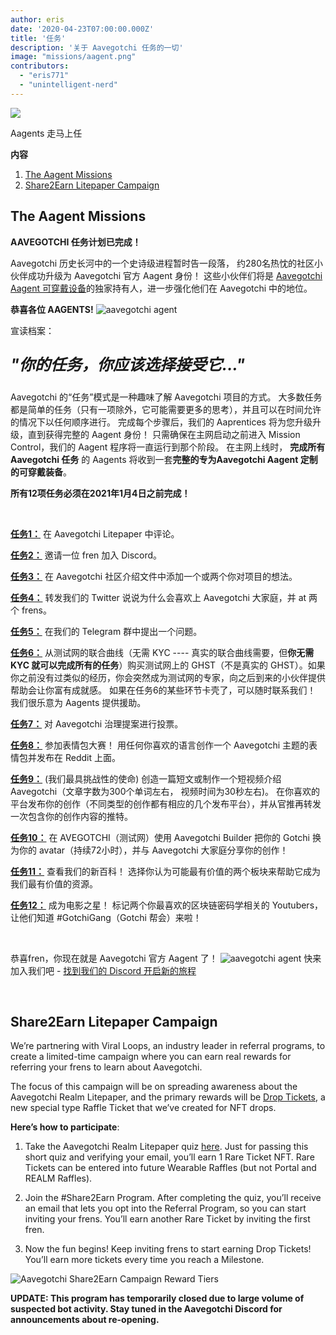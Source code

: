 ```yaml
---
author: eris
date: '2020-04-23T07:00:00.000Z'
title: '任务'
description: '关于 Aavegotchi 任务的一切'
image: "missions/aagent.png"
contributors:
  - "eris771"
  - "unintelligent-nerd"
---
```


<div class="headerImageContainer">
<img src="/missions/aagent.png" class="headerImage">
<p class="headerImageText">Aagents 走马上任</p>
</div>

<div class="contentsBox">

**内容**

<ol>
<li><a href=#the-aagent-missions>The Aagent Missions</a></li>
<li><a href=#share2earn-litepaper-campaign>Share2Earn Litepaper Campaign</a></li>
</ol>

</div>

## The Aagent Missions

**AAVEGOTCHI 任务计划已完成！**

Aavegotchi 历史长河中的一个史诗级进程暂时告一段落， 约280名热忱的社区小伙伴成功升级为 Aavegotchi 官方 Aagent 身份！ 这些小伙伴们将是 [Aavegotchi Aagent 可穿戴设备](/wearables#aagent-wearables-set)的独家持有人，进一步强化他们在 Aavegotchi 中的地位。

**恭喜各位 AAGENTS!** <img src="/missions/tinyagent.png" alt = "aavegotchi agent" />


宣读档案：

<p style="font-size:25px; font-style: italic;"><b>"你的任务，你应该选择接受它..."</b></p>

Aavegotchi 的“任务”模式是一种趣味了解 Aavegotchi 项目的方式。 大多数任务都是简单的任务（只有一项除外，它可能需要更多的思考），并且可以在时间允许的情况下以任何顺序进行。 完成每个步骤后，我们的 Aaprentices 将为您升级升级，直到获得完整的 Aagent 身份！ 只需确保在主网启动之前进入 Mission Control，我们的 Aagent 程序将一直运行到那个阶段。 在主网上线时， **完成所有 Aavegotchi 任务** 的 Aagents 将收到一套**完整的专为Aavegotchi Aagent 定制的可穿戴装备**。

**所有12项任务必须在2021年1月4日之前完成！**

&nbsp;


[**任务1：**](https://aavegotchi.medium.com/aavegotchi-community-update-3-4d733e8275e) 在 Aavegotchi Litepaper 中评论。

[**任务2：**](https://aavegotchi.medium.com/aavegotchi-community-update-4-1744633c3fc4) 邀请一位 fren 加入 Discord。

[**任务3：**](https://aavegotchi.medium.com/aavegotchi-community-update-5-39d240b3bd13) 在 Aavegotchi 社区介绍文件中添加一个或两个你对项目的想法。

[**任务4：**](https://aavegotchi.medium.com/aavegotchi-community-update-6-ecece9ba73de) 转发我们的 Twitter 说说为什么会喜欢上 Aavegotchi 大家庭，并 at 两个 frens。

[**任务5：**](https://aavegotchi.medium.com/aavegotchi-community-update-7-a8f1ce2b297d) 在我们的 Telegram 群中提出一个问题。

[**任务6：**](https://aavegotchi.medium.com/aavegotchi-community-update-8-8e2bcba353b9) 从测试网的联合曲线（无需 KYC ---- 真实的联合曲线需要，但**你无需 KYC 就可以完成所有的任务**）购买测试网上的 GHST（不是真实的 GHST）。如果你之前没有过类似的经历，你会突然成为测试网的专家，向之后到来的小伙伴提供帮助会让你富有成就感。 如果在任务6的某些环节卡壳了，可以随时联系我们！ 我们很乐意为 Aagents 提供援助。

[**任务7：**](https://aavegotchi.medium.com/aavegotchi-community-update-9-3c297c4ae645) 对 Aavegotchi 治理提案进行投票。

[**任务8：**](https://aavegotchi.medium.com/aavegotchi-community-update-10-d0b8af0df301) 参加表情包大赛！ 用任何你喜欢的语言创作一个 Aavegotchi 主题的表情包并发布在 Reddit 上面。

[**任务9：**](https://aavegotchi.medium.com/aavegotchi-community-update-12-7f85605e33dd) (我们最具挑战性的使命) 创造一篇短文或制作一个短视频介绍 Aavegotchi（文章字数为300个单词左右， 视频时间为30秒左右)。 在你喜欢的平台发布你的创作（不同类型的创作都有相应的几个发布平台），并从官推再转发一次包含你的创作内容的推特。

[**任务10：**](https://aavegotchi.medium.com/aavegotchi-dev-update-3-mission-10-46bd59837936) 在 AVEGOTCHI（测试网）使用 Aavegotchi Builder 把你的 Gotchi 换为你的 avatar（持续72小时），并与 Aavegotchi 大家庭分享你的创作！

[**任务11：**](https://aavegotchi.medium.com/aavegotchi-community-update-16-b4db0f05b44) 查看我们的新百科！ 选择你认为可能最有价值的两个板块来帮助它成为我们最有价值的资源。

[**任务12：**](https://aavegotchi.medium.com/aavegotchi-community-update-18-dbaa35b1ed50) 成为电影之星！ 标记两个你最喜欢的区块链密码学相关的 Youtubers，让他们知道 #GotchiGang（Gotchi 帮会）来啦！

&nbsp;

恭喜fren，你现在就是 Aavegotchi 官方 Aagent 了！ <img src="/missions/tinyagent.png" alt = "aavegotchi agent" /> 快来加入我们吧 - [找到我们的 Discord 开启新的旅程](https://discord.com/invite/NPwnWB6)

&nbsp; &nbsp;

## Share2Earn Litepaper Campaign

We’re partnering with Viral Loops, an industry leader in referral programs, to create a limited-time campaign where you can earn real rewards for referring your frens to learn about Aavegotchi.

The focus of this campaign will be on spreading awareness about the Aavegotchi Realm Litepaper, and the primary rewards will be [Drop Tickets](/metaverse#drop-tickets), a new special type Raffle Ticket that we’ve created for NFT drops.

**Here’s how to participate**:

1. Take the Aavegotchi Realm Litepaper quiz [here](https://gotchigang.typeform.com/to/gYuY3bxN#referralcode=MU92ddy). Just for passing this short quiz and verifying your email, you’ll earn 1 Rare Ticket NFT. Rare Tickets can be entered into future Wearable Raffles (but not Portal and REALM Raffles).

2. Join the #Share2Earn Program. After completing the quiz, you’ll receive an email that lets you opt into the Referral Program, so you can start inviting your frens. You’ll earn another Rare Ticket by inviting the first fren.

3. Now the fun begins! Keep inviting frens to start earning Drop Tickets! You’ll earn more tickets every time you reach a Milestone.

<img class="bodyImage" src="/missions/share2earn-reward-tiers.png" alt="Aavegotchi Share2Earn Campaign Reward Tiers" />

**UPDATE: This program has temporarily closed due to large volume of suspected bot activity. Stay tuned in the Aavegotchi Discord for announcements about re-opening.**